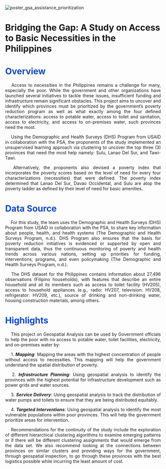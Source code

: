 ![poster_gsa_assistance_prioritization](https://github.com/lorainemnrc/gsa-assistance-prioritization/assets/23328647/41128d6c-9167-4b03-8776-79183639c087)

# Bridging the Gap: A Study on Access to Basic Necessities in the Philippines

<h1 style="color: #1048CB"><b>Overview</b></h1>

<p align="justify"> &emsp;
Access to necessities in the Philippines remains a challenge for many, especially the poor. While the government and other organizations have launched several initiatives to tackle these issues, insufficient funding and infrastructure remain significant obstacles. This project aims to uncover and identify which provinces must be prioritized by the government’s poverty reduction program as well as what exactly among the four defined characterizations: access to potable water, access to toilet and sanitation, access to electricity, and access to on-premises water, such provinces need the most.
</p>

<p align="justify"> &emsp;
Using the Demographic and Health Surveys (DHS) Program from USAID in collaboration with the PSA, the proponents of the study implemented an unsupervised learning approach via clustering to uncover the top three (3) provinces that need the most help namely: Sulu, Lanao Del Sur, and Tawi-Tawi. 
</p>

<p align="justify"> &emsp;
Alternatively, the proponents also devised a poverty index that incorporates the poverty scores based on the level of need for every four characterizations (necessities) that were defined. The poverty index determined that Lanao Del Sur, Davao Occidental, and Sulu are atop the poverty ladder as defined by their level of need for basic amenities.
</p>

<h1 style="color: #1048CB"><b>Data Source</b></h1>

<p align="justify"> &emsp;
For this study, the team uses the Demographic and Health Surveys (DHS) Program from USAID in collaboration with the PSA, to share key information about people, health, and health systems (The Demographic and Health Surveys Program, n.d.). DHS Program also ensures that the basis for poverty reduction initiatives is evidenced or supported by open and transparent data, thus the continuous monitoring of poverty and health trends across various nations, setting up priorities for funding, interventions, programs, and even policymaking (The Demographic and Health Surveys Program, n.d.).
</p>

<p align="justify"> &emsp;
The DHS dataset for the Philippines contains information about 27,496 observations (Filipino households), with features that describe an entire household and all its members such as access to toilet facility (HV205), access to household appliances (e.g., radio: HV207, television: HV208, refrigerator: HV209, etc.), source of drinking and non-drinking water, housing construction materials, among others.
</p>

<h1 style="color: #1048CB"><b>Highlights</b></h1>

<p align="justify"> &emsp;
This project on Geospatial Analysis can be used by Government officials to help the poor with no access to potable water, toilet facilities, electricity, and on-premises water by:
</p>

<p align="justify"> &emsp;
1.	<strong><em>Mapping</em></strong>: Mapping the areas with the highest concentration of people without access to necessities. This mapping will help the government understand the spatial distribution of poverty.
</p>
<p align="justify"> &emsp;
2.	<strong><em>Infrastructure Planning</em></strong>: Using geospatial analysis to identify the provinces with the highest potential for infrastructure development such as power grids and water sources.
</p>
<p align="justify"> &emsp;
3.	<strong><em>Service Delivery</em></strong>: Using geospatial analysis to track the distribution of water pumps and toilets to ensure that they are being distributed equitably.
</p>
<p align="justify"> &emsp;
4.	<strong><em>Targeted Interventions</em></strong>: Using geospatial analysis to identify the most vulnerable populations within poor provinces. This will help the government prioritize areas for intervention.
</p>

<p align="justify"> &emsp;
Recommendations for the continuity of the study include the exploration of different hierarchical clustering algorithms to examine emerging patterns or if there will be different clustering assignments that would emerge from the data set. We also recommend looking at the connections between provinces on similar clusters and providing ways for the government, through geospatial inspection, to go through these provinces with the best logistics possible while incurring the least amount of cost.
</p>
